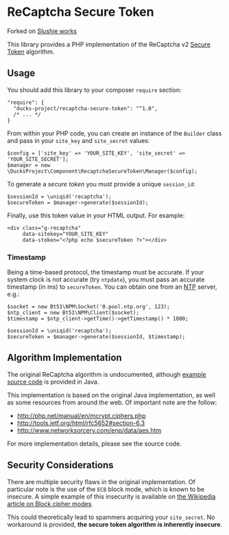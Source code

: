 # ReCaptcha Secure Token

Forked on [Slushie works](https://github.com/slushie/recaptcha-secure-token)

This library provides a PHP implementation of the ReCaptcha v2
[Secure Token](https://developers.google.com/recaptcha/docs/secure_token) algorithm.

## Usage

You should add this library to your composer `require` section:

    "require": {
      "ducks-project/recaptcha-secure-token": "^1.0",
      /* ... */
    }

From within your PHP code, you can create an instance of the `Builder` class
and pass in your `site_key` and `site_secret` values:

    $config = ['site_key' => 'YOUR_SITE_KEY', 'site_secret' => 'YOUR_SITE_SECRET'];
    $manager = new \DucksProject\Component\RecaptchaSecureToken\Manager($config);

To generate a *secure token* you must provide a unique `session_id`:

    $sessionId = \uniqid('recaptcha');
    $secureToken = $manager->generate($sessionId);

Finally, use this token value in your HTML output. For example:

    <div class="g-recaptcha"
         data-sitekey="YOUR_SITE_KEY"
         data-stoken="<?php echo $secureToken ?>"></div>

### Timestamp

Being a time-based protocol, the timestamp must be accurate. If your system clock is not accurate (try `ntpdate`), you must pass an accurate timestamp (in ms) to `secureToken`. You can obtain one from an [NTP](https://github.com/bt51/ntp) server, e.g.:

    $socket = new Bt51\NPM\Socket('0.pool.ntp.org', 123);
    $ntp_client = new Bt51\NPM\Client($socket);
    $timestamp = $ntp_client->getTime()->getTimestamp() * 1000;

    $sessionId = \uniqid('recaptcha');
    $secureToken = $manager->generate($sessionId, $timestamp);

## Algorithm Implementation

The original ReCaptcha algorithm is undocumented, although
[example source code](https://github.com/google/recaptcha-java) is
provided in Java.

This implementation is based on the original Java implementation, as well
as some resources from around the web. Of important note are the follow:

  * <http://php.net/manual/en/mcrypt.ciphers.php>
  * <http://tools.ietf.org/html/rfc5652#section-6.3>
  * <http://www.networksorcery.com/enp/data/aes.htm>

For more implementation details, please see the source code.

## Security Considerations

There are multiple security flaws in the original implementation. Of particular
note is the use of the `ECB` block mode, which is known to be insecure. A simple
example of this insecurity is available on
[the Wikipedia article on Block cipher modes](https://en.wikipedia.org/wiki/Block_cipher_mode_of_operation#Electronic_Codebook_.28ECB.29).

This could theoretically lead to spammers acquiring your `site_secret`.
No workaround is provided, **the secure token algorithm is inherently insecure**.
